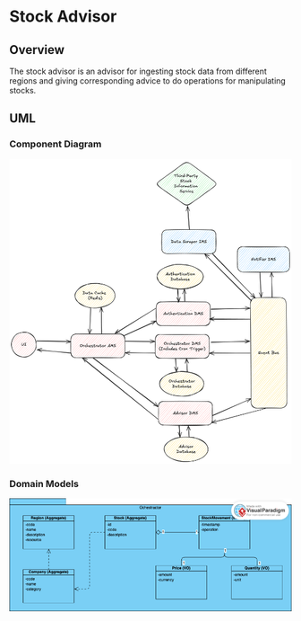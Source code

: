 # Stock Advisor

## Overview
The stock advisor is an advisor for ingesting stock data from different regions and giving corresponding advice to do operations for manipulating stocks.


## UML
### Component Diagram
![components](./asset/components.png)
### Domain Models
![ochestractor](./asset/stock_advistor_ochestractor_domain_model.png)
